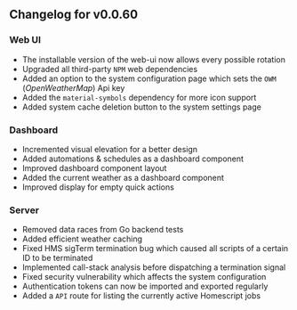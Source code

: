 ## Changelog for v0.0.60

### Web UI
- The installable version of the web-ui now allows every possible rotation
- Upgraded all third-party `NPM` web dependencies
- Added an option to the system configuration page which sets the `OWM` (*OpenWeatherMap*) Api key
- Added the `material-symbols` dependency for more icon support
- Added system cache deletion button to the system settings page

### Dashboard
- Incremented visual elevation for a better design
- Added automations & schedules as a dashboard component
- Improved dashboard component layout
- Added the current weather as a dashboard component
- Improved display for empty quick actions

### Server
- Removed data races from Go backend tests
- Added efficient weather caching
- Fixed HMS sigTerm termination bug which caused all scripts of a certain ID to be terminated
- Implemented call-stack analysis before dispatching a termination signal
- Fixed security vulnerability which affects the system configuration
- Authentication tokens can now be imported and exported regularly
- Added a `API` route for listing the currently active Homescript jobs
